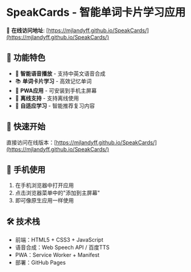 # SpeakCards - 智能单词卡片学习应用

🎯 **在线访问地址**: [https://mjlandyff.github.io/SpeakCards/](https://mjlandyff.github.io/SpeakCards/)

## 📱 功能特色

- 🎵 **智能语音播放** - 支持中英文语音合成
- 📚 **单词卡片学习** - 高效记忆单词
- 📱 **PWA应用** - 可安装到手机主屏幕
- 🔄 **离线支持** - 支持离线使用
- 🎯 **自适应学习** - 智能推荐复习内容

## 🚀 快速开始

直接访问在线版本：[https://mjlandyff.github.io/SpeakCards/](https://mjlandyff.github.io/SpeakCards/)

## 📱 手机使用

1. 在手机浏览器中打开应用
2. 点击浏览器菜单中的"添加到主屏幕"
3. 即可像原生应用一样使用

## 🛠️ 技术栈

- 前端：HTML5 + CSS3 + JavaScript
- 语音合成：Web Speech API / 百度TTS
- PWA：Service Worker + Manifest
- 部署：GitHub Pages
